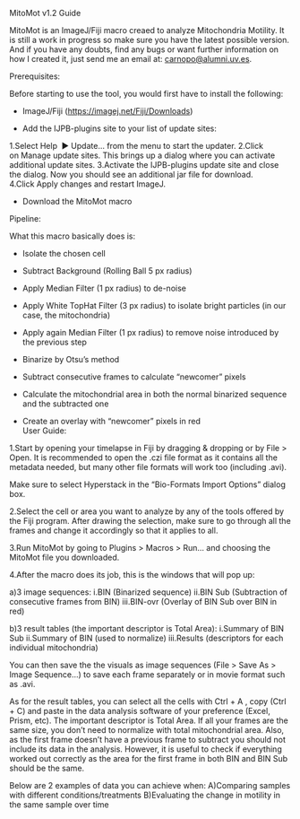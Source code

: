 MitoMot v1.2 Guide

MitoMot is an ImageJ/Fiji macro creaed to analyze Mitochondria Motility. It is still a work in progress so make sure you have the latest possible version. And if you have any doubts, find any bugs or want further information on how I created it, just send me an email at: carnopo@alumni.uv.es.


Prerequisites:

Before starting to use the tool, you would first have to install the following:

- ImageJ/Fiji (https://imagej.net/Fiji/Downloads)

- Add the IJPB-plugins site to your list of update sites:

1.Select Help  ▶ Update... from the menu to start the updater.
2.Click on Manage update sites. This brings up a dialog where you can activate additional update sites.
3.Activate the IJPB-plugins update site and close the dialog. Now you should see an additional jar file for download.
4.Click Apply changes and restart ImageJ.

- Download the MitoMot macro


Pipeline:

What this macro basically does is:

- Isolate the chosen cell 

- Subtract Background (Rolling Ball 5 px radius)

- Apply Median Filter (1 px radius) to de-noise

- Apply White TopHat Filter (3 px radius) to isolate bright particles (in our case, the mitochondria)

- Apply again Median Filter (1 px radius) to remove noise introduced by the previous step 

- Binarize by Otsu’s method 

- Subtract consecutive frames to calculate “newcomer” pixels

- Calculate the mitochondrial area in both the normal binarized sequence and the subtracted one  

- Create an overlay with “newcomer” pixels in red  
User Guide:

1.Start by opening your timelapse in Fiji by dragging & dropping or by    File > Open. It is recommended to open the .czi file format as it contains all the metadata needed, but many other file formats will work too (including .avi). 

Make sure to select Hyperstack in the “Bio-Formats Import Options” 	dialog box. 

2.Select the cell or area you want to analyze by any of the tools offered  by the Fiji program. After drawing the selection, make sure to go through all the frames and change it accordingly so that it applies to all. 

3.Run MitoMot by going to Plugins > Macros > Run... and choosing the MitoMot file you downloaded.

4.After the macro does its job, this is the windows that will pop up: 

a)3 image sequences:
i.BIN (Binarized sequence)
ii.BIN Sub (Subtraction of consecutive frames from BIN)
iii.BIN-ovr (Overlay of BIN Sub over BIN in red)

b)3 result tables (the important descriptor is Total Area):
i.Summary of BIN Sub
ii.Summary of BIN (used to normalize)
iii.Results (descriptors for each individual mitochondria)

You can then save the the visuals as image sequences (File > Save As > 	Image Sequence...) to save each frame separately or in movie format 	such as .avi. 

As for the result tables, you can select all the cells with Ctrl + A , copy 	(Ctrl + C) and paste in the data analysis software of your preference 	(Excel, Prism, etc). The important descriptor is Total Area. If all your 	frames are the same size, you don’t need to normalize with total 	mitochondrial area. Also, as the first frame doesn’t have a previous 	frame to subtract you should not include its data in the analysis. 	However, it is useful to check if everything worked out correctly as the 	area for the first frame in both BIN and BIN Sub should be the same.


Below are 2 examples of data you can achieve when:
A)Comparing samples with different conditions/treatments
B)Evaluating the change in motility in the same sample over time   



